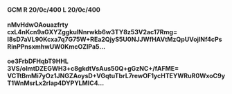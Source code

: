 #### GCM R 20/0c/400 L 20/0c/400
**nMvHdwOAouazfrty**<br/>**cxL4nKcn9aGXYZggkulNnrwkb6w3TY8z53V2ac17Rmg=**<br/>**l8sD7aVL90Kcxa7q7G75W+REa2QjyS5U0NJJWfHAVtMzQpUVojlNf4cPsRinPPnsxmhwUW0KmcOZlPa5...**<br/><br/>
**oe3FrbDFHqbT9HHL**<br/>**3VS/oImtDZEGWH3+c8gkdtVsAus50Q+gGzNC+/fAFME=**<br/>**VCTtBmMi7yOz1JNGZAoysD+VGqtuTbrL7rewOF1ycHTEYWRuR0WxoC9yT1WnMsrLx2rIap4DYPYLMIC4...**